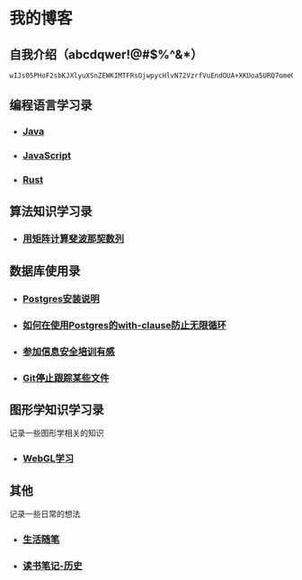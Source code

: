 # 我的博客

## 自我介绍（abcdqwer!@#$%^&*）
```
wIJs05PHoF2sbKJXlyuXSnZEWKIMTFRsOjwpycHlvN72VzrfVuEndOUA+XKUoa5URQ7ome0vfPHl6PXF3jXjASwVtQMx17pH6KGinVr1Kd0hbFGGIbsItGClY8hptu6yD7Gy1pjEYCSJfdcTISxAL2Xzik6Tfny2LEBVDtPabKsllZZo4vEIA5A94sZA0q1OyE7VrDOZlODjfb9v6qJOa5UyqClmcMucsvgnUg7LzpifQv3j9XK1WF7FjzC3IZYq
```
## 编程语言学习录

- ### [Java](./learn-java/README.md)

- ### [JavaScript](./learn-javascript/README.md)

- ### [Rust](./learn-rust/README.md)

## 算法知识学习录

- ### [用矩阵计算斐波那契数列](./learn-alg/用矩阵计算斐波那契数列.md)

## 数据库使用录

- ### [Postgres安装说明](./learn-db/postgresql-cookbook.md)

- ### [如何在使用Postgres的with-clause防止无限循环](./learn-db/postgresql-rec.md)

- ### [参加信息安全培训有感](./learn-db/data-protection.md)

- ### [Git停止跟踪某些文件](./program-tips/Git停止跟踪某些文件.md)

## 图形学知识学习录

记录一些图形学相关的知识

- ### [WebGL学习](./webgl/README.md)

## 其他

记录一些日常的想法

- ### [生活随笔](./busszing/README.md)

- ### [读书笔记-历史](./history_stuff/README.md)

